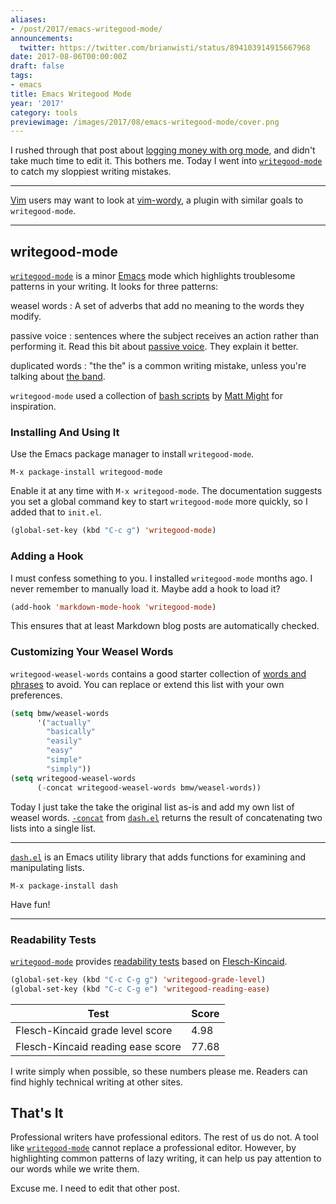 ```yaml
---
aliases:
- /post/2017/emacs-writegood-mode/
announcements:
  twitter: https://twitter.com/brianwisti/status/894103914915667968
date: 2017-08-06T00:00:00Z
draft: false
tags:
- emacs
title: Emacs Writegood Mode
year: '2017'
category: tools
previewimage: /images/2017/08/emacs-writegood-mode/cover.png
---
```



I rushed through that post about [logging money with org mode][], and didn't take much time to edit it.  This
bothers me. Today I went into [`writegood-mode`][] to catch my sloppiest writing mistakes.

[logging money with org mode]: /post/2017/logging-money-in-org-mode/
[`writegood-mode`]: https://github.com/bnbeckwith/writegood-mode
<!-- TEASER_END -->

****

[Vim][] users may want to look at [vim-wordy][], a plugin with similar goals to `writegood-mode`.

****

[Vim]: /tags/vim/
[vim-wordy]: https://github.com/reedes/vim-wordy

## writegood-mode

[`writegood-mode`][] is a minor [Emacs][] mode which highlights troublesome patterns in your
writing. It looks for three patterns:

weasel words
: A set of adverbs that add no meaning to the words they modify.

passive voice
: sentences where the subject receives an action rather than performing it. Read this bit about
[passive voice][]. They explain it better.

duplicated words
: "the the" is a common writing mistake, unless you're talking about [the band][].

`writegood-mode` used a collection of [bash scripts][] by [Matt Might][] for inspiration.

[the band]: https://youtu.be/ustXRPke9lM
[`writegood-mode`]: https://github.com/bnbeckwith/writegood-mode
[Emacs]: /tags/emacs/
[Matt Might]: http://matt.might.net
[bash scripts]: http://matt.might.net/articles/shell-scripts-for-passive-voice-weasel-words-duplicates/
[passive voice]: https://www.hamilton.edu/academics/centers/writing/seven-sins-of-writing/1

### Installing And Using It

Use the Emacs package manager to install `writegood-mode`.

``` text
M-x package-install writegood-mode
```

Enable it at any time with `M-x writegood-mode`. The documentation suggests you set a global command key to
start `writegood-mode` more quickly, so I added that to `init.el`.

``` lisp
(global-set-key (kbd "C-c g") 'writegood-mode)
```

### Adding a Hook

I must confess something to you. I installed `writegood-mode` months ago. I never remember to manually load
it. Maybe add a hook to load it?

``` lisp
(add-hook 'markdown-mode-hook 'writegood-mode)
```

This ensures that at least Markdown blog posts are automatically checked.

### Customizing Your Weasel Words

`writegood-weasel-words` contains a good starter collection of [words and phrases][] to avoid. You can replace
or extend this list with your own preferences. 

[words and phrases]: https://github.com/bnbeckwith/writegood-mode/blob/master/writegood-mode.el#L92

``` lisp
(setq bmw/weasel-words
      '("actually"
        "basically"
        "easily"
        "easy"
        "simple"
        "simply"))
(setq writegood-weasel-words
      (-concat writegood-weasel-words bmw/weasel-words))
```

Today I just take the take the original list as-is and add my own list of weasel words. [`-concat`][]
from [`dash.el`][] returns the result of concatenating two lists into a single list.

[`-concat`]: https://github.com/magnars/dash.el#-concat-rest-lists
[`dash.el`]: https://github.com/magnars/dash.el

****

[`dash.el`][] is an Emacs utility library that adds functions for examining and manipulating lists.

``` text
M-x package-install dash
```

Have fun!

****

[`dash.el`]: https://github.com/magnars/dash.el

### Readability Tests

[`writegood-mode`][] provides [readability tests][] based on [Flesch-Kincaid][]. 

``` lisp
(global-set-key (kbd "C-c C-g g") 'writegood-grade-level)
(global-set-key (kbd "C-c C-g e") 'writegood-reading-ease)
```

| Test                              | Score |
|-----------------------------------|-------|
| Flesch-Kincaid grade level score  | 4.98  |
| Flesch-Kincaid reading ease score | 77.68 |

I write simply when possible, so these numbers please me. Readers can find highly technical writing at other sites.

[readability tests]: https://github.com/bnbeckwith/writegood-mode#readability-tests
[Flesch-Kincaid]: https://en.wikipedia.org/wiki/Flesch–Kincaid_readability_tests

## That's It

Professional writers have professional editors. The rest of us do not. A tool like [`writegood-mode`][] cannot
replace a professional editor. However, by highlighting common patterns of lazy writing, it can help us pay
attention to our words while we write them.

Excuse me. I need to edit that other post.

